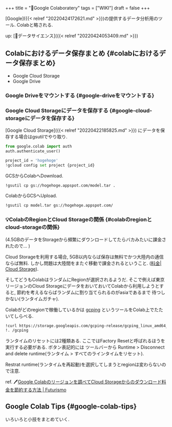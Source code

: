 +++
title = "📝Google Colaboratery"
tags = ["WIKI"]
draft = false
+++

[Google]({{< relref "20220424172621.md" >}})の提供するデータ分析用のツール. Colabと略される.

up: [📂データサイエンス]({{< relref "20220424053409.md" >}})


## Colabにおけるデータ保存まとめ {#colabにおけるデータ保存まとめ}

-   Google Cloud Storage
-   Google Drive


### Google Driveをマウントする {#google-driveをマウントする}


### Google Cloud Storageにデータを保存する {#google-cloud-storageにデータを保存する}

[Google Cloud Storage]({{< relref "20220422185825.md" >}}) にデータを保存する場合はgsutilでやり取り.

```python
from google.colab import auth
auth.authenticate_user()

project_id = 'hogehoge'
!gcloud config set project {project_id}
```

GCSからColabへDownload.

```sh
!gsutil cp gs://hogehoge.appspot.com/model.tar .
```

ColabからGCSへUpload.

```sh
!gsutil cp model.tar gs://hogehoge.appspot.com/
```


### 💡ColabのRegionとCloud Storageの関係 {#colabのregionとcloud-storageの関係}

(4.5GBのデータをStorageから頻繁にダウンロードしてたらバカみたいに課金されたので... )

Cloud Storageを利用する場合, 5GB以内ならば保存は無料でかつ大陸内の通信ならば無料. しかし問題は大陸間をまたぐ移動で課金されるということ. ([料金| Cloud Storage](https://cloud.google.com/storage/pricing?hl=ja#cloud-storage-always-free)).

そしてどうもColabはランダムにRegionが選択されるようだ. そこで例えば東京リージョンのCloud StorageにデータをおいておいてColabから利用しようとすると, 節約を考えるならばランダムに割り当てられるのがasiaであるまで 待つしかない(ランタイムガチャ).

Colabがどのregionで稼働しているかは [gcping](https://github.com/GoogleCloudPlatform/gcping) というツールをColab上でたたいてしらべる.

```sh
!curl https://storage.googleapis.com/gcping-release/gcping_linux_amd64_latest > gcping && chmod +x gcping
!. /gcping
```

ランタイムのリセットには2種類ある. ここではFactory Resetと呼ばれるほうを実行する必要がある. ボタン表記的には ツールバーから Runtime > Disconnect and delete runtime(ランタイム > すべてのラインタイムをリセット).

Restrat runtime(ランタイムを再起動)を選択してしまうとregionは変わらないので注意.

ref. 🖊[Google Colabのリージョンを調べてCloud Storageからのダウンロード料金を節約する方法 | Futurismo](https://futurismo.biz/how-to-check-google-colab-region/)


## Google Colab Tips {#google-colab-tips}

いろいろと小技をまとめていく.
